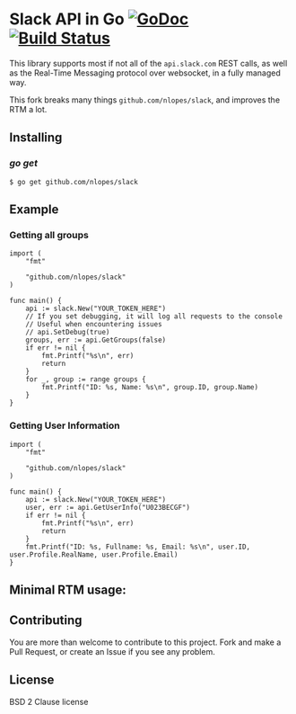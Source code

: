 Slack API in Go [![GoDoc](https://godoc.org/github.com/nlopes/slack?status.png)](https://godoc.org/github.com/nlopes/slack) [![Build Status](https://travis-ci.org/nlopes/slack.svg)](https://travis-ci.org/nlopes/slack)
===============

This library supports most if not all of the `api.slack.com` REST
calls, as well as the Real-Time Messaging protocol over websocket, in
a fully managed way.

This fork breaks many things `github.com/nlopes/slack`, and improves
the RTM a lot.

## Installing

### *go get*

    $ go get github.com/nlopes/slack

## Example

### Getting all groups

    import (
		"fmt"

		"github.com/nlopes/slack"
	)

    func main() {
		api := slack.New("YOUR_TOKEN_HERE")
		// If you set debugging, it will log all requests to the console
		// Useful when encountering issues
		// api.SetDebug(true)
		groups, err := api.GetGroups(false)
		if err != nil {
			fmt.Printf("%s\n", err)
			return
		}
		for _, group := range groups {
			fmt.Printf("ID: %s, Name: %s\n", group.ID, group.Name)
		}
	}

### Getting User Information

    import (
	    "fmt"

	    "github.com/nlopes/slack"
    )

    func main() {
	    api := slack.New("YOUR_TOKEN_HERE")
	    user, err := api.GetUserInfo("U023BECGF")
	    if err != nil {
		    fmt.Printf("%s\n", err)
		    return
	    }
	    fmt.Printf("ID: %s, Fullname: %s, Email: %s\n", user.ID, user.Profile.RealName, user.Profile.Email)
    }

## Minimal RTM usage:




## Contributing

You are more than welcome to contribute to this project.  Fork and
make a Pull Request, or create an Issue if you see any problem.

## License

BSD 2 Clause license
